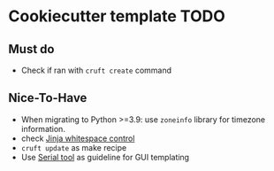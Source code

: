 # Cookiecutter template TODO

## Must do

- Check if ran with `cruft create` command

## Nice-To-Have

- When migrating to Python >=3.9: use `zoneinfo` library for timezone information.
- check [Jinja whitespace control](https://ttl255.com/jinja2-tutorial-part-3-whitespace-control/)
- `cruft update` as make recipe
- Use [Serial tool](https://github.com/damogranlabs/serial-tool) as guideline for GUI templating
